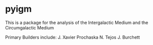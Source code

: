 pyigm
=====

This is a package for the analysis of the Intergalactic Medium
and the Circumgalactic Medium

Primary Builders include:
J. Xavier Prochaska
N. Tejos
J. Burchett
